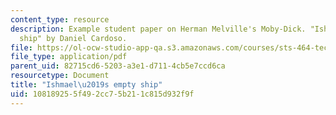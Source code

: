 ```yaml
---
content_type: resource
description: Example student paper on Herman Melville's Moby-Dick. "Ishmael's empty
  ship" by Daniel Cardoso.
file: https://ol-ocw-studio-app-qa.s3.amazonaws.com/courses/sts-464-technology-and-the-literary-imagination-spring-2008/108189255f492cc75b211c815d932f9f_dcardoso_wk8.pdf
file_type: application/pdf
parent_uid: 82715cd6-5203-a3e1-d711-4cb5e7ccd6ca
resourcetype: Document
title: "Ishmael\u2019s empty ship"
uid: 10818925-5f49-2cc7-5b21-1c815d932f9f
---
```


